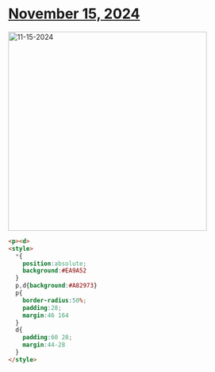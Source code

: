 # [November 15, 2024](https://cssbattle.dev/play/9PkePO0aJG6P67SHuLYz)

<img src="https://firebasestorage.googleapis.com/v0/b/cssbattleapp.appspot.com/o/user%2Fe6YbeBahWNPT7VpE2rE2p85byxa2%2Ftargets%2Ftarget_t0Ek7SC@2x.png?alt=media" width="400" alt="11-15-2024" />

```html
<p><d>
<style>
  *{
    position:absolute;
    background:#EA9A52
  }
  p,d{background:#A82973}
  p{
    border-radius:50%;
    padding:28;
    margin:46 164
  }
  d{
    padding:60 28;
    margin:44-28
  }
</style>
```
